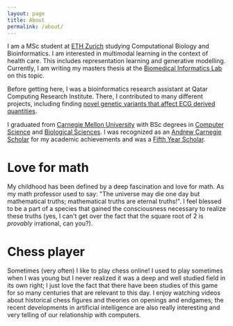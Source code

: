 ```yaml
---
layout: page
title: About
permalink: /about/
---
```


I am a MSc student at [ETH Zurich](https://ethz.ch/) studying Computational Biology and Bioinformatics.
I am interested in multimodal learning in the context of health care. This includes representation learning and generative modelling.
Currently, I am writing my masters thesis at the [Biomedical Informatics Lab](https://bmi.inf.ethz.ch) on this topic.

Before getting here, I was a bioinformatics research assistant at Qatar
Computing Research Institute. There, I contributed to many different projects,
including finding [novel genetic variants that affect ECG derived quantities](https://doi.org/10.1161/JAHA.124.038341).

I graduated from [Carnegie Mellon University](https://cmu.edu) with BSc degrees
in [Computer Science](https://cs.cmu.edu) and [Biological
Sciences](https://cmu.edu/mcs). I was recognized as an [Andrew Carnegie
Scholar](https://www.cmu.edu/engage/give/donor-recognition/andrew-carnegie-society/acs-scholars)
for my academic achievements and was a [Fifth Year Scholar](https://www.cmu.edu/student-affairs/get-involved/fifth-year/index.html).

# Love for math
My childhood has been defined by a deep fascination and
love for math. As my math professor used to say: "The universe may die one day
but mathematical truths; mathematical truths are eternal truths!". I feel
blessed to be a part of a species that gained the consciousness necessary to
realize these truths (yes, I can't get over the fact that the square root of 2
is _provably_ irrational, can you?).


# Chess player
Sometimes (very often) I like to play chess online! I used to play sometimes
when I was young but I never realized it was a deep and well studied field in
its own right; I just love the fact that there have been studies of this game
for so many centuries that are relevant to this day. I enjoy watching videos
about historical chess figures and theories on openings and endgames; the
recent developments in artificial intelligence are also really interesting and
very telling of our relationship with computers.

